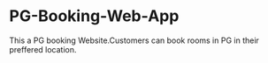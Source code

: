 # PG-Booking-Web-App
This a PG booking Website.Customers can book rooms in PG in their preffered location.
